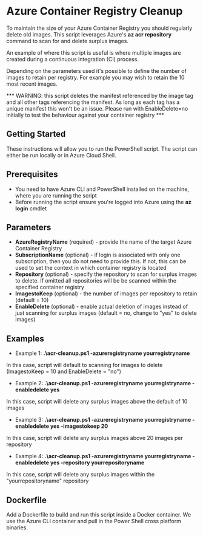 # Azure Container Registry Cleanup
To maintain the size of your Azure Container Registry you should regularly delete old images. This script leverages Azure's **az acr repository** command to scan for and delete surplus images.

An example of where this script is useful is where multiple images are created during a continuous integration (CI) process.

Depending on the parameters used it's possible to define the number of images to retain per registry. For example you may wish to retain the 10 most recent images.

*** WARNING: this script deletes the manifest referenced by the image tag and all other tags referencing the manifest. As long as each tag has a unique manifest this won't be an issue. Please run with EnableDelete=no initially to test the behaviour against your container registry ***

## Getting Started
These instructions will allow you to run the PowerShell script. The script can either be run locally or in Azure Cloud Shell.

## Prerequisites
* You need to have Azure CLI and PowerShell installed on the machine, where you are running the script
* Before running the script ensure you're logged into Azure using the **az login** cmdlet

## Parameters
* **AzureRegistryName** (required) - provide the name of the target Azure Container Registry
* **SubscriptionName** (optional) - if login is associated with only one subscription, then you do not need to provide this. If not, this can be used to set the context in which container registry is located
* **Repository** (optional) - specify the repository to scan for surplus images to delete. If omitted all repositories will be be scanned within the specified container registry
* **ImagestoKeep** (optional) - the number of images per repository to retain (default = 10)
* **EnableDelete** (optional) - enable actual deletion of images instead of just scanning for surplus images (default = no, change to "yes" to delete images)


## Examples
* Example 1: **.\acr-cleanup.ps1 -azureregistryname yourregistryname**

In this case, script will default to scanning for images to delete (ImagestoKeep = 10 and EnableDelete = "no")

* Example 2: **.\acr-cleanup.ps1 -azureregistryname yourregistryname -enabledelete yes**

In this case, script will delete any surplus images above the default of 10 images

* Example 3: **.\acr-cleanup.ps1 -azureregistryname yourregistryname -enabledelete yes -imagestokeep 20**

In this case, script will delete any surplus images above 20 images per repository

* Example 4: **.\acr-cleanup.ps1 -azureregistryname yourregistryname -enabledelete yes -repository yourrepositoryname**

In this case, script will delete any surplus images within the "yourrepositoryname" repository

## Dockerfile
Add a Dockerfile to build and run this script inside a Docker container. We use the Azure CLI container and pull in the Power Shell cross platform binaries.
